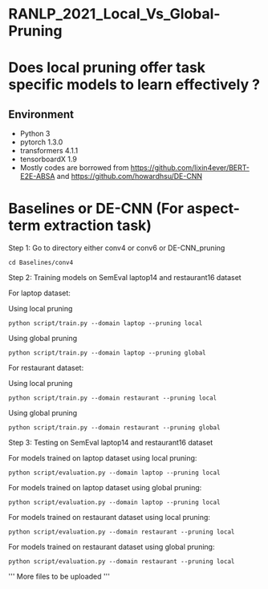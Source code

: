 # RANLP_2021_Local_Vs_Global-Pruning

# Does local pruning offer task specific models to learn effectively ?

## Environment

* Python 3
* pytorch 1.3.0
* transformers 4.1.1
* tensorboardX 1.9
* Mostly codes are borrowed from https://github.com/lixin4ever/BERT-E2E-ABSA and https://github.com/howardhsu/DE-CNN

# Baselines or DE-CNN (For aspect-term extraction task)

Step 1: Go to directory either conv4 or conv6 or DE-CNN_pruning
```
cd Baselines/conv4
```

Step 2: Training models on SemEval laptop14 and restaurant16 dataset 

For laptop dataset:

Using local pruning
```
python script/train.py --domain laptop --pruning local
```

Using global pruning
```
python script/train.py --domain laptop --pruning global
```

For restaurant dataset:

Using local pruning
```
python script/train.py --domain restaurant --pruning local
```

Using global pruning
```
python script/train.py --domain restaurant --pruning global
```

Step 3: Testing on SemEval laptop14 and restaurant16 dataset 

For models trained on laptop dataset using local pruning:
```
python script/evaluation.py --domain laptop --pruning local
```

For models trained on laptop dataset using global pruning:
```
python script/evaluation.py --domain laptop --pruning local
```

For models trained on restaurant dataset using local pruning:
```
python script/evaluation.py --domain restaurant --pruning local
```

For models trained on restaurant dataset using global pruning:
```
python script/evaluation.py --domain restaurant --pruning local
```

'''
More files to be uploaded
'''
